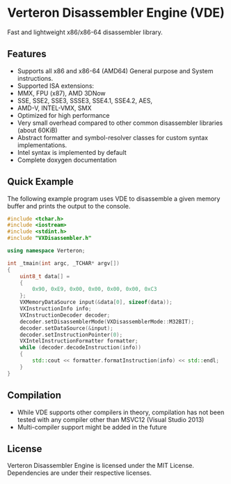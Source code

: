 Verteron Disassembler Engine (VDE)
==================================

Fast and lightweight x86/x86-64 disassembler library.

## Features ##

- Supports all x86 and x86-64 (AMD64) General purpose and System instructions.
- Supported ISA extensions:
 - MMX, FPU (x87), AMD 3DNow
 - SSE, SSE2, SSE3, SSSE3, SSE4.1, SSE4.2, AES,
 - AMD-V, INTEL-VMX, SMX
- Optimized for high performance
- Very small overhead compared to other common disassembler libraries (about 60KiB)
- Abstract formatter and symbol-resolver classes for custom syntax implementations.
 - Intel syntax is implemented by default
- Complete doxygen documentation

## Quick Example ##

The following example program uses VDE to disassemble a given memory buffer and prints the output to the console.

```C++
#include <tchar.h>
#include <iostream>
#include <stdint.h>
#include "VXDisassembler.h"

using namespace Verteron;

int _tmain(int argc, _TCHAR* argv[])
{
    uint8_t data[] =
    {
        0x90, 0xE9, 0x00, 0x00, 0x00, 0x00, 0xC3
    };
    VXMemoryDataSource input(&data[0], sizeof(data));
    VXInstructionInfo info;
    VXInstructionDecoder decoder;
    decoder.setDisassemblerMode(VXDisassemblerMode::M32BIT);
    decoder.setDataSource(&input);
    decoder.setInstructionPointer(0);
    VXIntelInstructionFormatter formatter;
    while (decoder.decodeInstruction(info))
    {
        std::cout << formatter.formatInstruction(info) << std::endl;
    }
}
```

## Compilation ##
 
- While VDE supports other compilers in theory, compilation has not been tested with any compiler other than MSVC12 (Visual Studio 2013)
- Multi-compiler support might be added in the future
 
## License ##
Verteron Disassembler Engine is licensed under the MIT License. Dependencies are under their respective licenses.
